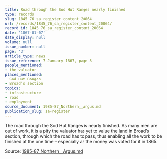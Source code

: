 ```yaml
---
title: Road through the Sod Hut Ranges nearly finished
type: records
slug: 1845_76_sa_register_content_20064
url: /records/1845_76_sa_register_content_20064/
record_id: 1845_76_sa_register_content_20064
date: '1867-01-07'
date_display: null
volume: null
issue_number: null
page: '3'
article_type: news
issue_reference: 7 January 1867, page 3
people_mentioned:
- the valuator
places_mentioned:
- Sod Hut Ranges
- Broad’s section
topics:
- infrastructure
- road
- employment
source_document: 1985-87_Northern__Argus.md
publication_slug: sa-register
---
```


The road through the Sod Hut Ranges is nearly finished.  As many men are out of work, it is a pity the valuator has yet to value the land in Broad’s section, through which the road has to pass, thus enabling all the work to be finished at the one time – especially as the money was voted for it in 1865.

Source: [1985-87_Northern__Argus.md](/downloads/markdown/1985-87_Northern__Argus.md)
